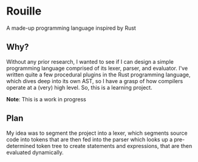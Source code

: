 # Rouille
A made-up programming language inspired by Rust

## Why?
Without any prior research, I wanted to see if I can design a simple programming language comprised of its lexer, parser, and evaluator. I've written quite a few procedural plugins in the Rust programming language, which dives deep into its own AST, so I have a grasp of how compilers operate at a (very) high level. So, this is a learning project.

**Note**: This is a work in progress

## Plan
My idea was to segment the project into a lexer, which segments source code into tokens that are then fed into the parser which looks up a pre-determined token tree to create statements and expressions, that are then evaluated dynamically. 